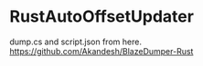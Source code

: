 # RustAutoOffsetUpdater

dump.cs and script.json from here.
https://github.com/Akandesh/BlazeDumper-Rust
